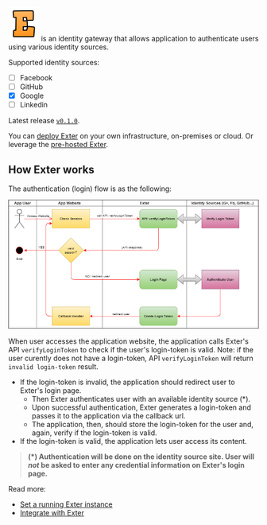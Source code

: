 ![Exter icon](docs/icons/exter_icon.png) is an identity gateway that allows application to authenticate users using various identity sources.

Supported identity sources:

- [ ] Facebook
- [ ] GitHub
- [x] Google
- [ ] Linkedin

Latest release [`v0.1.0`](RELEASE-NOTES.md).

You can [deploy Exter](BuildAndRun.md) on your own infrastructure, on-premises or cloud. Or leverage the [pre-hosted Exter](https://btnguyen2k.github.io/exter/).

## How Exter works

The authentication (login) flow is as the following:

![Exter Integration Flow](docs/Exter_flow_1.png)

When user accesses the application website, the application calls Exter's API `verifyLoginToken` to check if the user's login-token is valid. Note: if the user curently does not have a login-token, API `verifyLoginToken` will return `invalid login-token` result.

- If the login-token is invalid, the application should redirect user to Exter's login page.
    - Then Exter authenticates user with an available identity source (*).
    - Upon successful authentication, Exter generates a login-token and passes it to the application via the callback url.
    - The application, then, should store the login-token for the user and, again, verify if the login-token is valid.
- If the login-token is valid, the application lets user access its content.

> **(*) Authentication will be done on the identity source site. User will _not_ be asked to enter any credential information on Exter's login page.**

Read more:

- [Set a running Exter instance](BuildAndRun.md)
- [Integrate with Exter](Integration.md)
